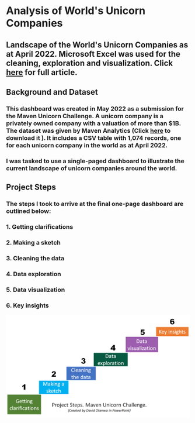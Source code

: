 # **Analysis of World's Unicorn Companies**

## Landscape of the World's Unicorn Companies as at April 2022. Microsoft Excel was used for the cleaning, exploration and visualization. Click [here](https://davidokenwa.medium.com/thoughts-behind-beautiful-dashboards-9fb8b24d9f6d) for full article.

## **Background and Dataset**
### This dashboard was created in May 2022 as a submission for the Maven Unicorn Challenge. A unicorn company is a privately owned company with a valuation of more than $1B. The dataset was given by Maven Analytics (Click [here](https://maven-datasets.s3.amazonaws.com/Unicorn+Companies/Unicorn+Companies.zip) to download it ). It includes a CSV table with 1,074 records, one for each unicorn company in the world as at April 2022.

### I was tasked to use a single-paged dashboard  to illustrate the current landscape of unicorn companies around the world.

## **Project Steps**

### The steps I took to arrive at the final one-page dashboard are outlined below:
### 1. Getting clarifications
### 2. Making a sketch
### 3. Cleaning the data
### 4. Data exploration
### 5. Data visualization
### 6. Key insights

![project steps](https://github.com/davidokenwa/Landscape_of_World-s_Unicorns_2022/blob/main/project_steps.png)


